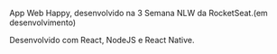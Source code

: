 App Web Happy, desenvolvido na 3 Semana NLW da RocketSeat.(em desenvolvimento)

Desenvolvido com React, NodeJS e React Native.
